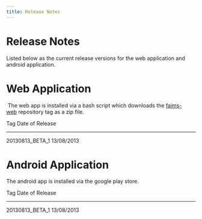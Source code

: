 ```yaml
---
title: Release Notes
---
```


Release Notes
==========================================================





Listed below as the current release versions for the web application and
android application.

Web Application
===============

 The web app is installed via a bash script which downloads
the [faims-web](https://github.com/IntersectAustralia/faims-web) repository
tag as a zip file.

  Tag                 Date of Release
  ------------------- -----------------
  20130813_BETA_1   13/08/2013


Android Application
===================

The android app is installed via the google play store. 


  Tag                 Date of Release
  ------------------- -----------------
  20130813_BETA_1   13/08/2013


</div>
